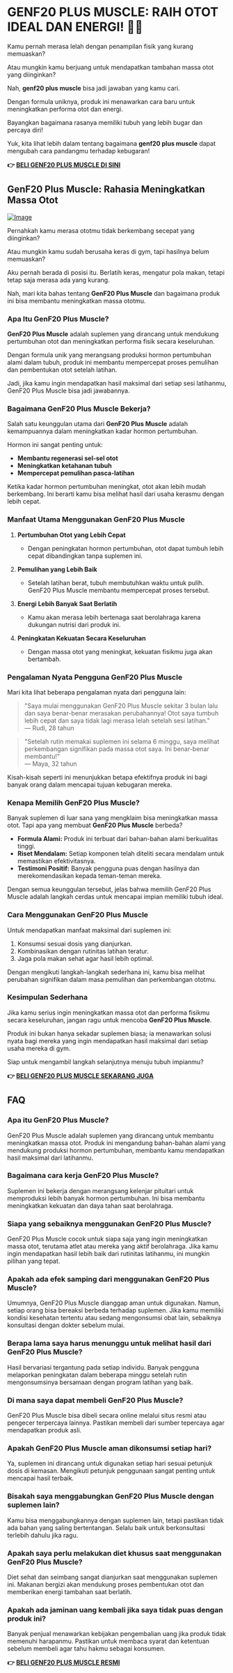 # GENF20 PLUS MUSCLE: RAIH OTOT IDEAL DAN ENERGI! 💪✨

Kamu pernah merasa lelah dengan penampilan fisik yang kurang memuaskan? 

Atau mungkin kamu berjuang untuk mendapatkan tambahan massa otot yang diinginkan?

Nah, **genf20 plus muscle** bisa jadi jawaban yang kamu cari. 

Dengan formula uniknya, produk ini menawarkan cara baru untuk meningkatkan performa otot dan energi. 

Bayangkan bagaimana rasanya memiliki tubuh yang lebih bugar dan percaya diri! 

Yuk, kita lihat lebih dalam tentang bagaimana **genf20 plus muscle** dapat mengubah cara pandangmu terhadap kebugaran!



**👉 [BELI GENF20 PLUS MUSCLE DI SINI](https://gchaffi.com/q3H6Xexb)**

## GenF20 Plus Muscle: Rahasia Meningkatkan Massa Otot

[![Image](https://www2.sellhealth.com/166/GenF20_Plus_Muscle_screenshot.jpg)](https://gchaffi.com/q3H6Xexb)

Pernahkah kamu merasa ototmu tidak berkembang secepat yang diinginkan? 

Atau mungkin kamu sudah berusaha keras di gym, tapi hasilnya belum memuaskan?

Aku pernah berada di posisi itu. Berlatih keras, mengatur pola makan, tetapi tetap saja merasa ada yang kurang.

Nah, mari kita bahas tentang **GenF20 Plus Muscle** dan bagaimana produk ini bisa membantu meningkatkan massa ototmu.

### Apa Itu GenF20 Plus Muscle?

**GenF20 Plus Muscle** adalah suplemen yang dirancang untuk mendukung pertumbuhan otot dan meningkatkan performa fisik secara keseluruhan. 

Dengan formula unik yang merangsang produksi hormon pertumbuhan alami dalam tubuh, produk ini membantu mempercepat proses pemulihan dan pembentukan otot setelah latihan.

Jadi, jika kamu ingin mendapatkan hasil maksimal dari setiap sesi latihanmu, GenF20 Plus Muscle bisa jadi jawabannya.

### Bagaimana GenF20 Plus Muscle Bekerja?

Salah satu keunggulan utama dari **GenF20 Plus Muscle** adalah kemampuannya dalam meningkatkan kadar hormon pertumbuhan. 

Hormon ini sangat penting untuk:

- **Membantu regenerasi sel-sel otot**
- **Meningkatkan ketahanan tubuh**
- **Mempercepat pemulihan pasca-latihan**

Ketika kadar hormon pertumbuhan meningkat, otot akan lebih mudah berkembang. Ini berarti kamu bisa melihat hasil dari usaha kerasmu dengan lebih cepat.

### Manfaat Utama Menggunakan GenF20 Plus Muscle

1. **Pertumbuhan Otot yang Lebih Cepat**
   - Dengan peningkatan hormon pertumbuhan, otot dapat tumbuh lebih cepat dibandingkan tanpa suplemen ini.
   
2. **Pemulihan yang Lebih Baik**
   - Setelah latihan berat, tubuh membutuhkan waktu untuk pulih. GenF20 Plus Muscle membantu mempercepat proses tersebut.

3. **Energi Lebih Banyak Saat Berlatih**
   - Kamu akan merasa lebih bertenaga saat berolahraga karena dukungan nutrisi dari produk ini.

4. **Peningkatan Kekuatan Secara Keseluruhan**
   - Dengan massa otot yang meningkat, kekuatan fisikmu juga akan bertambah.

### Pengalaman Nyata Pengguna GenF20 Plus Muscle

Mari kita lihat beberapa pengalaman nyata dari pengguna lain:

> "Saya mulai menggunakan GenF20 Plus Muscle sekitar 3 bulan lalu dan saya benar-benar merasakan perubahannya! Otot saya tumbuh lebih cepat dan saya tidak lagi merasa lelah setelah sesi latihan."  
> — Rudi, 28 tahun

> "Setelah rutin memakai suplemen ini selama 6 minggu, saya melihat perkembangan signifikan pada massa otot saya. Ini benar-benar membantu!"  
> — Maya, 32 tahun

Kisah-kisah seperti ini menunjukkan betapa efektifnya produk ini bagi banyak orang dalam mencapai tujuan kebugaran mereka.

### Kenapa Memilih GenF20 Plus Muscle?

Banyak suplemen di luar sana yang mengklaim bisa meningkatkan massa otot. Tapi apa yang membuat **GenF20 Plus Muscle** berbeda? 

- **Formula Alami:** Produk ini terbuat dari bahan-bahan alami berkualitas tinggi.
- **Riset Mendalam:** Setiap komponen telah diteliti secara mendalam untuk memastikan efektivitasnya.
- **Testimoni Positif:** Banyak pengguna puas dengan hasilnya dan merekomendasikan kepada teman-teman mereka.

Dengan semua keunggulan tersebut, jelas bahwa memilih GenF20 Plus Muscle adalah langkah cerdas untuk mencapai impian memiliki tubuh ideal.

### Cara Menggunakan GenF20 Plus Muscle

Untuk mendapatkan manfaat maksimal dari suplemen ini:

1. Konsumsi sesuai dosis yang dianjurkan.
2. Kombinasikan dengan rutinitas latihan teratur.
3. Jaga pola makan sehat agar hasil lebih optimal.

Dengan mengikuti langkah-langkah sederhana ini, kamu bisa melihat perubahan signifikan dalam masa pemulihan dan perkembangan ototmu.

### Kesimpulan Sederhana

Jika kamu serius ingin meningkatkan massa otot dan performa fisikmu secara keseluruhan, jangan ragu untuk mencoba **GenF20 Plus Muscle**.

Produk ini bukan hanya sekadar suplemen biasa; ia menawarkan solusi nyata bagi mereka yang ingin mendapatkan hasil maksimal dari setiap usaha mereka di gym.

Siap untuk mengambil langkah selanjutnya menuju tubuh impianmu?



**👉 [BELI GENF20 PLUS MUSCLE SEKARANG JUGA](https://gchaffi.com/q3H6Xexb)**

## FAQ

### Apa itu GenF20 Plus Muscle?
GenF20 Plus Muscle adalah suplemen yang dirancang untuk membantu meningkatkan massa otot. Produk ini mengandung bahan-bahan alami yang mendukung produksi hormon pertumbuhan, membantu kamu mendapatkan hasil maksimal dari latihanmu.

### Bagaimana cara kerja GenF20 Plus Muscle?
Suplemen ini bekerja dengan merangsang kelenjar pituitari untuk memproduksi lebih banyak hormon pertumbuhan. Ini bisa membantu meningkatkan kekuatan dan daya tahan saat berolahraga.

### Siapa yang sebaiknya menggunakan GenF20 Plus Muscle?
GenF20 Plus Muscle cocok untuk siapa saja yang ingin meningkatkan massa otot, terutama atlet atau mereka yang aktif berolahraga. Jika kamu ingin mendapatkan hasil lebih baik dari rutinitas latihanmu, ini mungkin pilihan yang tepat.

### Apakah ada efek samping dari menggunakan GenF20 Plus Muscle?
Umumnya, GenF20 Plus Muscle dianggap aman untuk digunakan. Namun, setiap orang bisa bereaksi berbeda terhadap suplemen. Jika kamu memiliki kondisi kesehatan tertentu atau sedang mengonsumsi obat lain, sebaiknya konsultasi dengan dokter sebelum mulai.

### Berapa lama saya harus menunggu untuk melihat hasil dari GenF20 Plus Muscle?
Hasil bervariasi tergantung pada setiap individu. Banyak pengguna melaporkan peningkatan dalam beberapa minggu setelah rutin mengonsumsinya bersamaan dengan program latihan yang baik.

### Di mana saya dapat membeli GenF20 Plus Muscle?
GenF20 Plus Muscle bisa dibeli secara online melalui situs resmi atau pengecer terpercaya lainnya. Pastikan membeli dari sumber tepercaya agar mendapatkan produk asli.

### Apakah GenF20 Plus Muscle aman dikonsumsi setiap hari?
Ya, suplemen ini dirancang untuk digunakan setiap hari sesuai petunjuk dosis di kemasan. Mengikuti petunjuk penggunaan sangat penting untuk mencapai hasil terbaik.

### Bisakah saya menggabungkan GenF20 Plus Muscle dengan suplemen lain?
Kamu bisa menggabungkannya dengan suplemen lain, tetapi pastikan tidak ada bahan yang saling bertentangan. Selalu baik untuk berkonsultasi terlebih dahulu jika ragu.

### Apakah saya perlu melakukan diet khusus saat menggunakan GenF20 Plus Muscle?
Diet sehat dan seimbang sangat dianjurkan saat menggunakan suplemen ini. Makanan bergizi akan mendukung proses pembentukan otot dan memberikan energi tambahan saat berlatih.

### Apakah ada jaminan uang kembali jika saya tidak puas dengan produk ini?
Banyak penjual menawarkan kebijakan pengembalian uang jika produk tidak memenuhi harapanmu. Pastikan untuk membaca syarat dan ketentuan sebelum membeli agar tahu hakmu sebagai konsumen.



**👉 [BELI GENF20 PLUS MUSCLE RESMI](https://gchaffi.com/q3H6Xexb)**